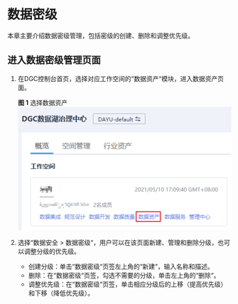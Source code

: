 # 数据密级<a name="dgc_01_0823"></a>

本章主要介绍数据密级管理，包括密级的创建、删除和调整优先级。

## 进入数据密级管理页面<a name="zh-cn_topic_0228579161_section730454511195"></a>

1.  在DGC控制台首页，选择对应工作空间的“数据资产“模块，进入数据资产页面。

    **图 1**  选择数据资产<a name="dgc_01_0808_dgc_01_0009_fig1540042925813"></a>  
    ![](figures/选择数据资产.png "选择数据资产")


1.  选择“数据安全  \>  数据密级“，用户可以在该页面新建、管理和删除分级，也可以调整分级的优先级。
    -   创建分级：单击“数据密级“页签左上角的“新建“，输入名称和描述。
    -   删除：在“数据密级“页签，勾选不需要的分级，单击左上角的“删除“。
    -   调整优先级：在“数据密级“页签，单击相应分级后的上移（提高优先级）和下移（降低优先级）。


